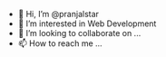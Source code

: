 - 👋 Hi, I’m @pranjalstar
- 👀 I’m interested in Web Development
- 💞️ I’m looking to collaborate on ...
- 📫 How to reach me ...

<!---
pranjalstar/pranjalstar is a ✨ special ✨ repository because its `README.md` (this file) appears on your GitHub profile.
You can click the Preview link to take a look at your changes.
--->
